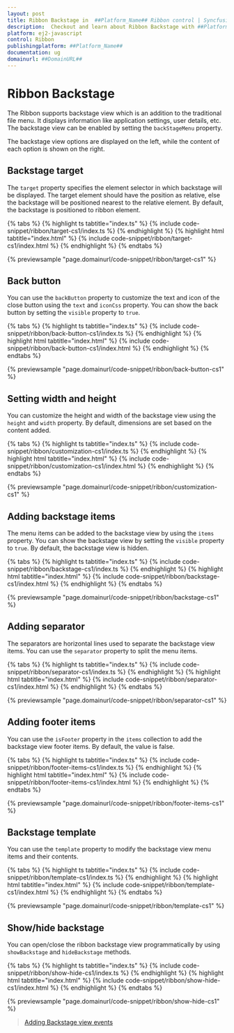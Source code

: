 ```yaml
---
layout: post
title: Ribbon Backstage in  ##Platform_Name## Ribbon control | Syncfusion
description:  Checkout and learn about Ribbon Backstage with ##Platform_Name## Ribbon control of Syncfusion Essential ts 2 and more details.
platform: ej2-javascript
control: Ribbon
publishingplatform: ##Platform_Name##
documentation: ug
domainurl: ##DomainURL##
---
```


# Ribbon Backstage

The Ribbon supports backstage view which is an addition to the traditional file menu. It displays information like application settings, user details, etc. The backstage view can be enabled by setting the `backStageMenu` property.

The backstage view options are displayed on the left, while the content of each option is shown on the right.

## Backstage target

The `target` property specifies the element selector in which backstage will be displayed. The target element should have the position as relative, else the backstage will be positioned nearest to the relative element. By default, the backstage is positioned to ribbon element.

{% tabs %}
{% highlight ts tabtitle="index.ts" %}
{% include code-snippet/ribbon/target-cs1/index.ts %}
{% endhighlight %}
{% highlight html tabtitle="index.html" %}
{% include code-snippet/ribbon/target-cs1/index.html %}
{% endhighlight %}
{% endtabs %}
          
{% previewsample "page.domainurl/code-snippet/ribbon/target-cs1" %}

## Back button

You can use the `backButton` property to customize the text and icon of the close button using the `text` and `iconCss` property. You can show the back button by setting the `visible` property to `true`.

{% tabs %}
{% highlight ts tabtitle="index.ts" %}
{% include code-snippet/ribbon/back-button-cs1/index.ts %}
{% endhighlight %}
{% highlight html tabtitle="index.html" %}
{% include code-snippet/ribbon/back-button-cs1/index.html %}
{% endhighlight %}
{% endtabs %}
          
{% previewsample "page.domainurl/code-snippet/ribbon/back-button-cs1" %}

## Setting width and height

You can customize the height and width of the backstage view using the `height` and `width` property. By default, dimensions are set based on the content added.

{% tabs %}
{% highlight ts tabtitle="index.ts" %}
{% include code-snippet/ribbon/customization-cs1/index.ts %}
{% endhighlight %}
{% highlight html tabtitle="index.html" %}
{% include code-snippet/ribbon/customization-cs1/index.html %}
{% endhighlight %}
{% endtabs %}
          
{% previewsample "page.domainurl/code-snippet/ribbon/customization-cs1" %}

## Adding backstage items

The menu items can be added to the backstage view by using the `items` property. You can show the backstage view by setting the `visible` property to `true`. By default, the backstage view is hidden.

{% tabs %}
{% highlight ts tabtitle="index.ts" %}
{% include code-snippet/ribbon/backstage-cs1/index.ts %}
{% endhighlight %}
{% highlight html tabtitle="index.html" %}
{% include code-snippet/ribbon/backstage-cs1/index.html %}
{% endhighlight %}
{% endtabs %}
          
{% previewsample "page.domainurl/code-snippet/ribbon/backstage-cs1" %}

## Adding separator

The separators are horizontal lines used to separate the backstage view items. You can use the `separator` property to split the menu items.

{% tabs %}
{% highlight ts tabtitle="index.ts" %}
{% include code-snippet/ribbon/separator-cs1/index.ts %}
{% endhighlight %}
{% highlight html tabtitle="index.html" %}
{% include code-snippet/ribbon/separator-cs1/index.html %}
{% endhighlight %}
{% endtabs %}
          
{% previewsample "page.domainurl/code-snippet/ribbon/separator-cs1" %}

## Adding footer items

You can use the `isFooter` property in the `items` collection to add the backstage view footer items. By default, the value is false.

{% tabs %}
{% highlight ts tabtitle="index.ts" %}
{% include code-snippet/ribbon/footer-items-cs1/index.ts %}
{% endhighlight %}
{% highlight html tabtitle="index.html" %}
{% include code-snippet/ribbon/footer-items-cs1/index.html %}
{% endhighlight %}
{% endtabs %}
          
{% previewsample "page.domainurl/code-snippet/ribbon/footer-items-cs1" %}

## Backstage template

You can use the `template` property to modify the backstage view menu items and their contents.

{% tabs %}
{% highlight ts tabtitle="index.ts" %}
{% include code-snippet/ribbon/template-cs1/index.ts %}
{% endhighlight %}
{% highlight html tabtitle="index.html" %}
{% include code-snippet/ribbon/template-cs1/index.html %}
{% endhighlight %}
{% endtabs %}
          
{% previewsample "page.domainurl/code-snippet/ribbon/template-cs1" %}

## Show/hide backstage

You can open/close the ribbon backstage view programmatically by using `showBackstage` and `hideBackstage` methods.

{% tabs %}
{% highlight ts tabtitle="index.ts" %}
{% include code-snippet/ribbon/show-hide-cs1/index.ts %}
{% endhighlight %}
{% highlight html tabtitle="index.html" %}
{% include code-snippet/ribbon/show-hide-cs1/index.html %}
{% endhighlight %}
{% endtabs %}
          
{% previewsample "page.domainurl/code-snippet/ribbon/show-hide-cs1" %}

> [Adding Backstage view events](./events#backStageItemClick)
